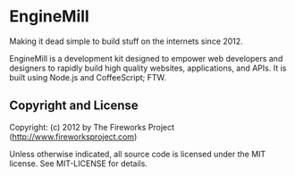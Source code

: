 EngineMill
==========
Making it dead simple to build stuff on the internets since 2012.

EngineMill is a development kit designed to empower web developers and
designers to rapidly build high quality websites, applications, and APIs. It is
built using Node.js and CoffeeScript; FTW.

Copyright and License
---------------------
Copyright: (c) 2012 by The Fireworks Project (http://www.fireworksproject.com)

Unless otherwise indicated, all source code is licensed under the MIT license. See MIT-LICENSE for details.
